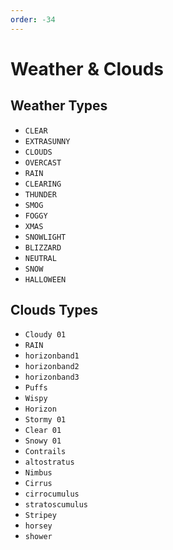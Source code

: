 ```yaml
---
order: -34
---
```


# Weather & Clouds

## Weather Types

- `CLEAR`
- `EXTRASUNNY`
- `CLOUDS`
- `OVERCAST`
- `RAIN`
- `CLEARING`
- `THUNDER`
- `SMOG`
- `FOGGY`
- `XMAS`
- `SNOWLIGHT`
- `BLIZZARD`
- `NEUTRAL`
- `SNOW`
- `HALLOWEEN`

## Clouds Types
- `Cloudy 01`
- `RAIN`
- `horizonband1`
- `horizonband2`
- `horizonband3`
- `Puffs`
- `Wispy`
- `Horizon`
- `Stormy 01`
- `Clear 01`
- `Snowy 01`
- `Contrails`
- `altostratus`
- `Nimbus`
- `Cirrus`
- `cirrocumulus`
- `stratoscumulus`
- `Stripey`
- `horsey`
- `shower`
